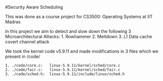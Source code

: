 #Security Aware Scheduling

This was done as a course project for CS3500: Operating Systems at IIT Madras

In this project we aim to detect and slow down the following 3 Microarchitectural Attacks:
    1. Rowhammer 
    2. Meltdown
    3. L1 Data cache covert channel attack

We took the kernel code v5.9.11 and made modifications in 3 files which we present in /code/

    1. ./code/core.c:   linux-5.9.11/kernel/sched/core.c
    2. ./code/fair.c:   linux-5.9.11/kernel/sched/fair.c
    3. ./code/sched.h:  linux-5.9.11/include/linux/sched.h





